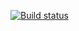 [![Build status](https://ci.appveyor.com/api/projects/status/wkfis7bm4v1tl3wq/branch/main?svg=true)](https://ci.appveyor.com/project/AnnaLesss/carddelivery/branch/main)
